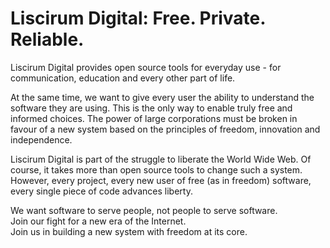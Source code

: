 # Liscirum Digital: Free. Private. Reliable.

Liscirum Digital provides open source tools for everyday use - for communication, education and every other part of life. 

At the same time, we want to give every user the ability to understand the software they are using. 
This is the only way to enable truly free and informed choices.
The power of large corporations must be broken in favour of a new system based on the principles of freedom, innovation and independence.

Liscirum Digital is part of the struggle to liberate the World Wide Web.
Of course, it takes more than open source tools to change such a system.
However, every project, every new user of free (as in freedom) software, every single piece of code advances liberty.

We want software to serve people, not people to serve software.  
Join our fight for a new era of the Internet.  
Join us in building a new system with freedom at its core.
